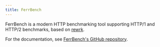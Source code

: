 ```yaml
---
title: FerrBench
---
```


FerrBench is a modern HTTP benchmarking tool supporting HTTP/1 and HTTP/2 benchmarks, based on [rewrk](https://github.com/lnx-search/rewrk).

For the documentation, see [FerrBench's GitHub repository](https://github.com/ferronweb/ferrbench/tree/main).